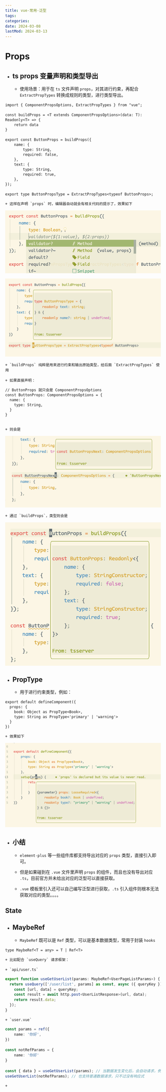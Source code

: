 ```yaml
---
title: vue-常用-泛型
tags:
categories:
date: 2024-03-08
lastMod: 2024-03-13
---
```

# Props

  + ## ts props 变量声明和类型导出

    + 使用场景：用于在 `ts` 文件声明 `props`，对其进行约束，再配合 `ExtractPropTypes` 转换成规则的类型，进行类型导出。

```tsx
import { ComponentPropsOptions, ExtractPropTypes } from "vue";

const buildProps = <T extends ComponentPropsOptions>(data: T): Readonly<T> => {
	return data
}

export const ButtonProps = buildProps({
	name: {
		type: String,
		required: false,
	},
	text: {
		type: String,
		required: true,
	},
});

export type ButtonPropsType = ExtractPropTypes<typeof ButtonProps>;
```

    + 这样在声明 `props` 时，编辑器自动就会有相关代码的提示了，效果如下

![image.png](/assets/image_1709989041660_0.png)

![image.png](/assets/image_1710071196125_0.png)

    + `buildProps` 纯粹是用来进行约束和输出原始类型，给后面 `ExtractPropTypes` 使用

    + 如果直接声明：

```tsx
// ButtonProps 就只会是 ComponentPropsOptions
const ButtonProps: ComponentPropsOptions = {
  name: {
    type: String,
  }
}


```

    + 则会是

![image.png](/assets/image_1710302183283_0.png)

    + 通过 `buildProps`，类型则会是

![image.png](/assets/image_1710302360388_0.png)

  + ## PropType

    + 用于进行约束类型，例如：

```tsx
export default defineComponent({
  props: {
    book: Object as PropType<Book>,
    type: String as PropType<'primary' | 'warning'>
  }
})
```

    + 效果如下

![image.png](/assets/image_1710070997676_0.png)

  + ## 小结

    + `element-plus` 等一些组件库都支持导出对应的 `props` 类型，直接引入即可。

    + 但是如果碰到在 `.vue` 文件里声明 `props` 的组件，而且也没有导出对应 `.ts`，目前官方并未给出对应的泛型可以直接获取。

    + `.vue` 模板里引入还可以自己编写泛型进行获取，`.ts` 引入组件则根本无法获取对应的类型。。。。

## State

  + ## MaybeRef

    + `MaybeRef` 既可以是 `Ref` 类型，可以是基本数据类型，常用于封装 `hooks`

```tsx
type MaybeRef<T = any> = T | Ref<T>
```

    + 比如配合 `useQuery` 请求框架：

    + `api/user.ts`

```ts
export function useGetUserList(params: MaybeRef<UserPageListParams>) {
  return useQuery(['/user/list', params] as const, async ({ queryKey }) => {
    const [url, data] = queryKey;
    const result = await http.post<UserListResponse>(url, data);
    return result.data;
  });
}
```

    + `user.vue`

```ts
const params = ref({
	name: '你好',
})

const notRefParams = {
	name: '你好'
}

const { data } = useGetUserList(params); // 当数据发生变化后，会自动请求，例如 params.name = '不好'，则会自动进行请求
useGetUserList(notRefParams); // 也支持普通数据请求，只不过没有响应式
```

    + 


